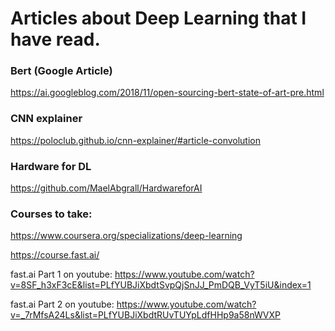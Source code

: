 # Articles about Deep Learning that I have read.

### Bert (Google Article)
https://ai.googleblog.com/2018/11/open-sourcing-bert-state-of-art-pre.html

### CNN explainer
https://poloclub.github.io/cnn-explainer/#article-convolution

### Hardware for DL
https://github.com/MaelAbgrall/HardwareforAI

### Courses to take:
https://www.coursera.org/specializations/deep-learning

https://course.fast.ai/

fast.ai Part 1 on youtube: https://www.youtube.com/watch?v=8SF_h3xF3cE&list=PLfYUBJiXbdtSvpQjSnJJ_PmDQB_VyT5iU&index=1

fast.ai Part 2 on youtube: https://www.youtube.com/watch?v=_7rMfsA24Ls&list=PLfYUBJiXbdtRUvTUYpLdfHHp9a58nWVXP

